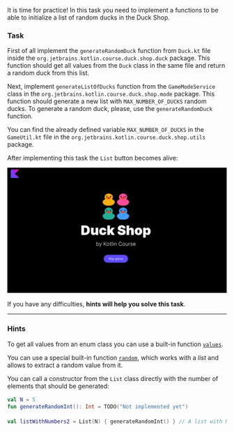 It is time for practice! In this task you need to implement a 
functions to be able to initialize a list of random ducks in the Duck Shop.

### Task

First of all implement the `generateRandomDuck` function from `Duck.kt` file 
inside the `org.jetbrains.kotlin.course.duck.shop.duck` package. 
This function should get all values from the `Duck` class in the same file and 
return a random duck from this list.

Next, implement `generateListOfDucks` function from the `GameModeService` class in 
the `org.jetbrains.kotlin.course.duck.shop.mode` package. 
This function should generate a new list with `MAX_NUMBER_OF_DUCKS` random ducks. 
To generate a random duck, please, use the `generateRandomDuck` function.

You can find the already defined variable `MAX_NUMBER_OF_DUCKS` 
in the `GameUtil.kt` file in the `org.jetbrains.kotlin.course.duck.shop.utils` package.

After implementing this task the `List` button becomes alive:

![Current state](../../utils/src/main/resources/images/duck/shop/states/state_1.gif)

If you have any difficulties, **hints will help you solve this task**.

----

### Hints

<div class="hint" title="How to get all values from an enum class?">

  To get all values from an enum class you can use a built-in function [`values`](https://kotlinlang.org/docs/enum-classes.html#working-with-enum-constants).
</div>


<div class="hint" title="How to get a random item from a list?">

You can use a special built-in function [`random`](https://kotlinlang.org/api/latest/jvm/stdlib/kotlin.text/random.html), 
which works with a _list_ and allows to extract a random value from it.
</div>

<div class="hint" title="How to create a list with N items?">

You can call a constructor from the `List` class directly with the number of elements that should be generated:
```kotlin
val N = 5
fun generateRandomInt(): Int = TODO("Not implemented yet")

val listWithNumbers2 = List(N) { generateRandomInt() } // A list with N random integer numbers will be created
```
</div>
